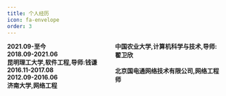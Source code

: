 ```yaml
---
title: 个人经历
icon: fa-envelope
order: 3
---
```


<style>
  .a1{float:left;width:40%;border:1px solid # F00;}
  .a2{float:right;width:50%;border:1px solid # F00;text-align:left}
  .b1{float:left;width:40%;border:1px solid # F00;}
  .b2{float:right;width:50%;border:1px solid # F00;text-align:left}
  .c1{float:left;width:40%;border:1px solid # F00;}
  .c2{float:right;width:50%;border:1px solid # F00;text-align:left}
  .d1{float:left;width:40%;border:1px solid # F00;}
  .d2{float:right;width:50%;border:1px solid # F00;text-align:left}
</style>
<div class="a1">
  <strong><b>2021.09-至今</b></strong>
</div>
<div class="a2">
  <strong>中国农业大学,计算机科学与技术,导师:翟卫欣</strong>
</div>
<br/>
<div class="b1">
  <strong>2018.09-2021.06</strong>
</div>
<div class="b2">
  <strong>昆明理工大学,软件工程,导师:钱谦</strong>
</div>
<br/>
<div class="c1">
  <strong>2016.11-2017.08</strong>
</div>
<div class="c2">
  <strong>北京国电通网络技术有限公司,网络工程师</strong>
</div>
<br/>
<div class="d1">
  <strong>2012.09-2016.06</strong>
</div>
<div class="d2">
  <strong>济南大学,网络工程</strong>
</div>
<br/>

